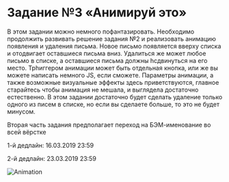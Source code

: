 # Задание №3 «Анимируй это»

В этом задании можно немного пофантазировать. Необходимо продолжить развивать решение задания №2 и реализовать анимацию появления и удаления письма. Новое письмо появляется вверху списка и отодвигает оставшиеся письма вниз. Удалиться же может любое письмо в списке, а оставшиеся письма должны hсдвинуться на его место. Трhиггером анимации может быть отдельная кнопка, или же вы можете написать немного JS, если сможете. Параметры анимации, а также возможные визуальные эффекты здесь приветствуются, главное старайтесь чтобы анимация не мешала, и выглядела достаточно естественно. В этом задании достаточно будет сделать удаление только одного из писем в списке, но если вы сделаете больше, то это не будет минусом.

Вторая часть задания предполагает переход на БЭМ-именование во всей вёрстке

1-й дедлайн: 16.03.2019 23:59

2-й дедлайн: 23.03.2019 23:59

![Animation](https://user-images.githubusercontent.com/357689/54089391-8865fd80-4379-11e9-8702-b1aca43e0d78.gif)
